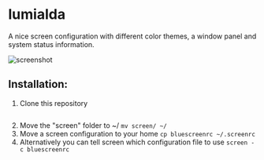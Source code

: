 lumialda
========

A nice screen configuration with different color themes, a window panel and system status information.

![screenshot](https://raw.github.com/meskarune/lumialda/master/screen/screenshot.png "Blue Theme")

Installation:
-------------
1. Clone this repository
    ```git clone https://github.com/meskarune/lumialda.git'''
2. Move the "screen" folder to ~/
    ```mv screen/ ~/```
3. Move a screen configuration to your home 
    ```cp bluescreenrc ~/.screenrc```
4. Alternatively you can tell screen which configuration file to use
    ```screen -c bluescreenrc```
